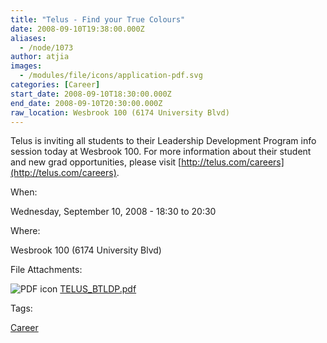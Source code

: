 ```yaml
---
title: "Telus - Find your True Colours"
date: 2008-09-10T19:38:00.000Z
aliases:
  - /node/1073
author: atjia
images:
  - /modules/file/icons/application-pdf.svg
categories: [Career]
start_date: 2008-09-10T18:30:00.000Z
end_date: 2008-09-10T20:30:00.000Z
raw_location: Wesbrook 100 (6174 University Blvd)
---
```


Telus is inviting all students to their Leadership Development Program info session today at Wesbrook 100. For more information about their student and new grad opportunities, please visit [http://telus.com/careers](http://telus.com/careers).

When: 

Wednesday, September 10, 2008 - 18:30 to 20:30

Where: 

Wesbrook 100 (6174 University Blvd)

File Attachments: 

 ![PDF icon](/modules/file/icons/application-pdf.svg "application/pdf") [TELUS\_BTLDP.pdf](https://ubccsss.org/files/TELUS_BTLDP.pdf)

Tags: 

[Career](/career)
